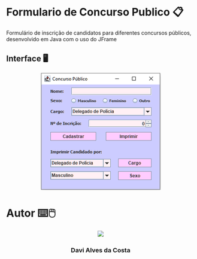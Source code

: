 # Formulario de Concurso Publico 📋
Formulário de inscrição de candidatos para diferentes concursos públicos, desenvolvido em Java com o uso do JFrame

## Interface :desktop_computer:<br>

<p align="center">
  <img src= "https://raw.githubusercontent.com/Davi4076018/Formulario_de_Concurso_Publico/main/img-readme/imagem%20do%20formulario.png" />
</p>

# Autor ⌨️🖱️

<p align="center">
  <img src= "https://avatars.githubusercontent.com/u/89622689?v=4" width = "250px"></a>
  <h3 align="center">Davi Alves da Costa</h3>
</p>
